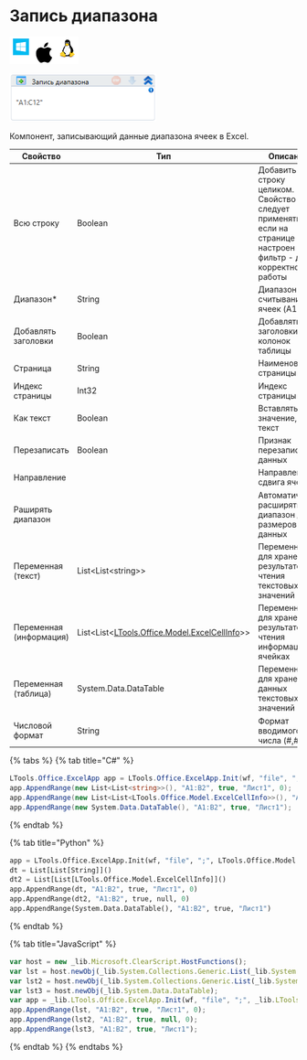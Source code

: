 # Запись диапазона

![](<../../../.gitbook/assets/image (100) (1) (1) (1) (1) (1) (221).png>)

![](<../../../.gitbook/assets/image (317).png>)

Компонент, записывающий данные диапазона ячеек в Excel.

| Свойство                | Тип                                                                          | Описание                                                                                                            |
| ----------------------- | ---------------------------------------------------------------------------- | ------------------------------------------------------------------------------------------------------------------- |
| Всю строку              | Boolean                                                                      | Добавить строку целиком. Свойство следует применять, если на странице Excel настроен фильтр - для корректной работы |
| Диапазон\*              | String                                                                       | Диапазон считывания ячеек (A1:D12)                                                                                  |
| Добавлять заголовки     | Boolean                                                                      | Добавлять заголовки колонок таблицы                                                                                 |
| Страница                | String                                                                       | Наименование страницы                                                                                               |
| Индекс страницы         | Int32                                                                        | Индекс страницы                                                                                                     |
| Как текст               | Boolean                                                                      | Вставлять значение, как текст                                                                                       |
| Перезаписать            | Boolean                                                                      | Признак перезаписи данных                                                                                           |
| Направление             |                                                                              | Направление сдвига ячеек                                                                                            |
| Раширять диапазон       |                                                                              | Автоматически расширять диапазон до размеров данных                                                                 |
| Переменная (текст)      | List\<List\<string>>                                                         | Переменная для хранения результатов чтения текстовых значений                                                       |
| Переменная (информация) | List\<List<[LTools.Office.Model.ExcelCellInfo](datatypes/excelcellinfo.md)>> | Переменная для хранения результатов чтения информации о ячейках                                                     |
| Переменная (таблица)    | System.Data.DataTable                                                        | Переменная для хранения данных текстовых значений                                                                   |
| Числовой формат         | String                                                                       | Формат вводимого числа (#,#)                                                                                        |

{% tabs %}
{% tab title="C#" %}
```csharp
LTools.Office.ExcelApp app = LTools.Office.ExcelApp.Init(wf, "file", ";", LTools.Office.Model.InteropTypes.DX);
app.AppendRange(new List<List<string>>(), "A1:B2", true, "Лист1", 0);
app.AppendRange(new List<List<LTools.Office.Model.ExcelCellInfo>>(), "A1:B2", true, null, 0);
app.AppendRange(new System.Data.DataTable(), "A1:B2", true, "Лист1");
```
{% endtab %}

{% tab title="Python" %}
```python
app = LTools.Office.ExcelApp.Init(wf, "file", ";", LTools.Office.Model.InteropTypes.DX)
dt = List[List[String]]()
dt2 = List[List[LTools.Office.Model.ExcelCellInfo]]()
app.AppendRange(dt, "A1:B2", true, "Лист1", 0)
app.AppendRange(dt2, "A1:B2", true, null, 0)
app.AppendRange(System.Data.DataTable(), "A1:B2", true, "Лист1")
```
{% endtab %}

{% tab title="JavaScript" %}
```javascript
var host = new _lib.Microsoft.ClearScript.HostFunctions();
var lst = host.newObj(_lib.System.Collections.Generic.List(_lib.System.Collections.Generic.List(_lib.System.String)));
var lst2 = host.newObj(_lib.System.Collections.Generic.List(_lib.System.Collections.Generic.List(_lib.LTools.Office.Model.ExcelCellInfo)));
var lst3 = host.newObj(_lib.System.Data.DataTable);
var app = _lib.LTools.Office.ExcelApp.Init(wf, "file", ";", _lib.LTools.Office.Model.InteropTypes.DX);
app.AppendRange(lst, "A1:B2", true, "Лист1", 0);
app.AppendRange(lst2, "A1:B2", true, null, 0);
app.AppendRange(lst3, "A1:B2", true, "Лист1");
```
{% endtab %}
{% endtabs %}
